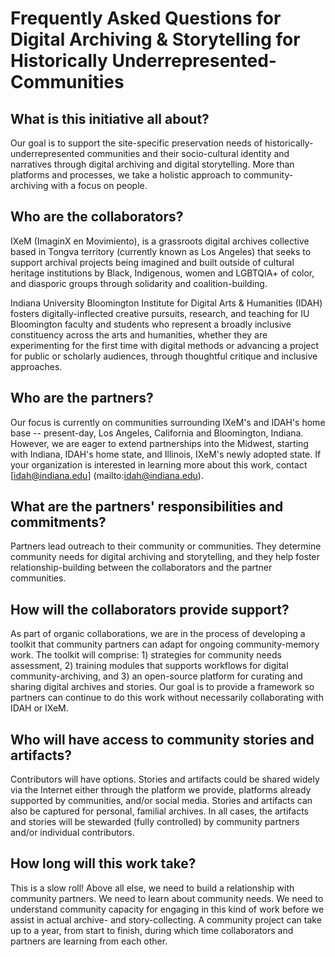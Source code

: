 # Frequently Asked Questions for Digital Archiving & Storytelling for Historically Underrepresented-Communities

## What is this initiative all about?
Our goal is to support the site-specific preservation needs of historically-underrepresented communities and their socio-cultural identity and narratives through digital archiving and digital storytelling. More than platforms and processes, we take a holistic approach to community-archiving with a focus on people.

## Who are the collaborators?
IXeM (ImaginX en Movimiento), is a grassroots digital archives collective based in Tongva territory (currently known as Los Angeles) that seeks to support archival projects being imagined and built outside of cultural heritage institutions by Black, Indigenous, women and LGBTQIA+ of color, and diasporic groups through solidarity and coalition-building.

Indiana University Bloomington Institute for Digital Arts & Humanities (IDAH) fosters digitally-inflected creative pursuits, research, and teaching for IU Bloomington faculty and students who represent a broadly inclusive constituency across the arts and humanities, whether they are experimenting for the first time with digital methods or advancing a project for public or scholarly audiences, through thoughtful critique and inclusive approaches.

## Who are the partners?
Our focus is currently on communities surrounding IXeM's and IDAH's home base -- present-day, Los Angeles, California and Bloomington, Indiana. However, we are eager to extend partnerships into the Midwest, starting with Indiana, IDAH's home state, and Illinois, IXeM's newly adopted state. If your organization is interested in learning more about this work, contact [idah@indiana.edu] (mailto:idah@indiana.edu). 

##  What are the partners' responsibilities and commitments?
Partners lead outreach to their community or communities. They determine community needs for digital archiving and storytelling, and they help foster relationship-building between the collaborators and the partner communities.

## How will the collaborators provide support?
As part of organic collaborations, we are in the process of developing a toolkit that community partners can adapt for ongoing community-memory work. The toolkit will comprise: 1) strategies for community needs assessment, 2) training modules that supports workflows for digital community-archiving, and 3) an open-source platform for curating and sharing digital archives and stories. Our goal is to provide a framework so partners can continue to do this work without necessarily collaborating with IDAH or IXeM.  

## Who will have access to community stories and artifacts?
Contributors will have options. Stories and artifacts could be shared widely via the Internet either through the platform we provide, platforms already supported by communities, and/or social media. Stories and artifacts can also be captured for personal, familial archives. In all cases, the artifacts and stories will be stewarded (fully controlled) by community partners and/or individual contributors.  

## How long will this work take?
This is a slow roll! Above all else, we need to build a relationship with community partners. We need to learn about community needs. We need to understand community capacity for engaging in this kind of work before we assist in actual archive- and story-collecting. A community project can take up to a year, from start to finish, during which time collaborators and partners are learning from each other. 

